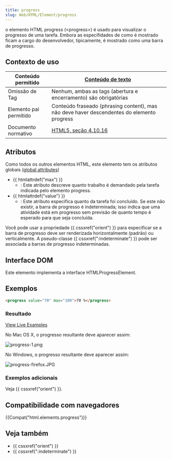 ```yaml
---
title: progress
slug: Web/HTML/Element/progress
---
```


o elemento HTML progress (\<progress>) é usado para visualizar o progresso de uma tarefa. Embora as especifidades de como é mostrado ficam a cargo do desenvolvedor, tipicamente, é mostrado como uma barra de progresso.

## Contexto de uso

| Conteúdo permitido     | [Conteúdo de texto](/pt-BR/HTML/Content_categories#Phrasing_content)                                                             |
| ---------------------- | -------------------------------------------------------------------------------------------------------------------------------- |
| Omissão de Tag         | Nenhum, ambas as tags (abertura e encerramento) são obrigatórias                                                                 |
| Elemento pai permitido | Conteúdo fraseado (phrasing content), mas não deve haver descendentes do elemento progress                                       |
| Documento normativo    | [HTML5, seção 4.10.16](http://www.whatwg.org/specs/web-apps/current-work/multipage/the-button-element.html#the-progress-element) |

## Atributos

Como todos os outros elementos HTML, este elemento tem os atributos globais [(global attributes](https://developer-new.mozilla.org/en/HTML/Global_attributes))

- {{ htmlattrdef("max") }}
  - : Este atributo descreve quanto trabalho é demandado pela tarefa indicada pelo elemento progress.
- {{ htmlattrdef("value") }}
  - : Este atributo especifica quanto da tarefa foi concluído. Se este não existir, a barra de progresso é indeterminada; isso indica que uma atividade está em progresso sem previsão de quanto tempo é esperado para que seja concluída.

Você pode usar a propriedade {{ cssxref("orient") }} para especificar se a barra de progresso deve ser renderizada horizontalmente (padrão) ou verticalmente. A pseudo-classe {{ cssxref(":indeterminate") }} pode ser associada a barras de progresso indeterminadas.

## Interface DOM

Este elemento implementa a interface HTMLProgressElement.

## Exemplos

```html
<progress value="70" max="100">70 %</progress>
```

### Resultado

[View Live Examples](/samples/html/progress.html)

No Mac OS X, o progresso resultante deve aparecer assim:

![progress-1.png](/@api/deki/files/4946/=progress-1.png)

No Windows, o progresso resultante deve aparecer assim:

![progress-firefox.JPG](/@api/deki/files/6031/=progress-firefox.JPG)

### Exemplos adicionais

Veja {{ cssxref("orient") }}.

## Compatibilidade com navegadores

{{Compat("html.elements.progress")}}

## Veja também

- {{ cssxref("orient") }}
- {{ cssxref(":indeterminate") }}
